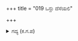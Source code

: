 +++
title = "019 ಒನ್ದು ದೆಸೆಯಲಿ"

+++

<details><summary>ಗದ್ಯ (ಕ.ಗ.ಪ) </summary>

19. ಒಂದು ಕಡೆಯಿಂದ ದುರ್ಯೋಧನನು 'ಉಘೇ' ಎನ್ನುತ್ತಾ ಭೀಮನ ರಥದ ಮುಂದಕ್ಕೆ ತನ್ನ ಇಪ್ಪತ್ತೊಂದು ಸಾವಿರ ರಥ ಸೈನ್ಯವನ್ನು ತಂದು ನಿಲ್ಲಿಸಿದನು. ಹಿಂದೆ ಗೋಗ್ರಹಣದ ಸಮಯದಲ್ಲಿ ಎಲ್ಲ ಶತ್ರುಗಳ ಎದುರಿನಲ್ಲಿ ಅರ್ಜುನನೊಬ್ಬನೇ ನಿಂತಂತೆ, ಈಗ ಭೀಮನೊಬ್ಬನೇ ಕೌರವನ ಸೈನ್ಯವನ್ನು ಎದುರಿಸಿ ನಿಂತನು.
</details>
